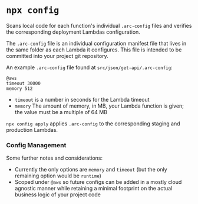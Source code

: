 # `npx config`

Scans local code for each function's individual `.arc-config` files and verifies the corresponding deployment Lambdas configuration.

The `.arc-config` file is an individual configuration manifest file that lives in the same folder as each Lambda it configures. This file is intended to be committed into your project git repository.

An example `.arc-config` file found at `src/json/get-api/.arc-config`:
```.arc
@aws
timeout 30000
memory 512
```

- `timeout` is a number in seconds for the Lambda timeout
- `memory` The amount of memory, in MB, your Lambda function is given; the value must be a multiple of 64 MB

`npx config apply` applies `.arc-config` to the corresponding staging and production Lambdas.

### Config Management 

Some further notes and considerations:

- Currently the only options are `memory` and `timeout` (but the only remaining option would be `runtime`)
- Scoped under `@aws` so future configs can be added in a mostly cloud agnostic manner while retaining a minimal footprint on the actual business logic of your project code

